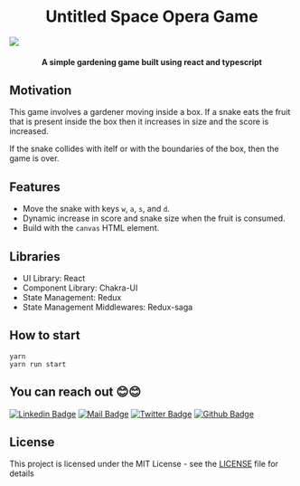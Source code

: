 <h1 align="center">
  <h1 align="center">Untitled Space Opera Game</h1>
</h1>

<img src="https://media.giphy.com/media/rLPAVJiBc6tqYRTqen/giphy.gif" style="display: block;
  margin-left: auto;
  margin-right: auto;">
</img>

<h4 align="center">A simple gardening game built using react and typescript</h4>

## Motivation

This game involves a gardener moving inside a box. If a snake eats the fruit that is present inside the box then it increases in size and the score is increased.

If the snake collides with itelf or with the boundaries of the box, then the game is over.

## Features

- Move the snake with keys `w`, `a`, `s`, and `d`.
- Dynamic increase in score and snake size when the fruit is consumed.
- Build with the `canvas` HTML element.

## Libraries

- UI Library: React
- Component Library: Chakra-UI
- State Management: Redux
- State Management Middlewares: Redux-saga

## How to start

```Shell
yarn
yarn run start
```

## You can reach out 😊😊

[![Linkedin Badge](https://img.shields.io/badge/linkedin-%230077B5.svg?&style=for-the-badge&logo=linkedin&logoColor=white)](https://www.linkedin.com/in/keyur-paralkar-494415107/)
[![Mail Badge](https://img.shields.io/badge/email-c14438?style=for-the-badge&logo=Gmail&logoColor=white&link=mailto:furkanozbek1995@gmail.com)](mailto:keur.plkar@gmail.com)
[![Twitter Badge](https://img.shields.io/badge/twitter-1DA1F2?style=for-the-badge&logo=twitter&logoColor=white)](https://twitter.com/keurplkar)
[![Github Badge](https://img.shields.io/badge/github-333?style=for-the-badge&logo=github&logoColor=white)](https://github.com/keyurparalkar/)

## License

This project is licensed under the MIT License - see the [LICENSE](LICENCE.md) file for details
